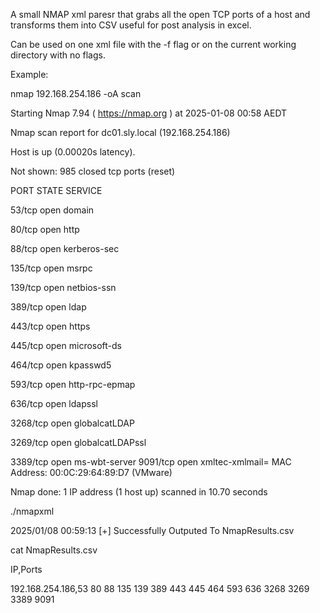 A small NMAP xml paresr that grabs all the open TCP ports of a host and transforms them into CSV useful for post analysis in excel. 

Can be used on one xml file with the -f flag or on the current working directory with no flags.

Example:

nmap 192.168.254.186 -oA scan

Starting Nmap 7.94 ( https://nmap.org ) at 2025-01-08 00:58 AEDT

Nmap scan report for dc01.sly.local (192.168.254.186)

Host is up (0.00020s latency).

Not shown: 985 closed tcp ports (reset)

PORT     STATE SERVICE

53/tcp   open  domain

80/tcp   open  http

88/tcp   open  kerberos-sec

135/tcp  open  msrpc

139/tcp  open  netbios-ssn

389/tcp  open  ldap

443/tcp  open  https

445/tcp  open  microsoft-ds

464/tcp  open  kpasswd5

593/tcp  open  http-rpc-epmap

636/tcp  open  ldapssl

3268/tcp open  globalcatLDAP

3269/tcp open  globalcatLDAPssl

3389/tcp open  ms-wbt-server
9091/tcp open  xmltec-xmlmail=
MAC Address: 00:0C:29:64:89:D7 (VMware)

Nmap done: 1 IP address (1 host up) scanned in 10.70 seconds

./nmapxml

2025/01/08 00:59:13 [+] Successfully Outputed To NmapResults.csv

cat NmapResults.csv 

IP,Ports

192.168.254.186,53 80 88 135 139 389 443 445 464 593 636 3268 3269 3389 9091

